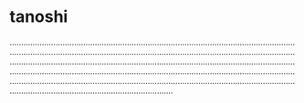 # tanoshi
...................................................................................................................................................................................................................................................................................................................................................................................................................................................................................................................................................................................................................................................................................................................